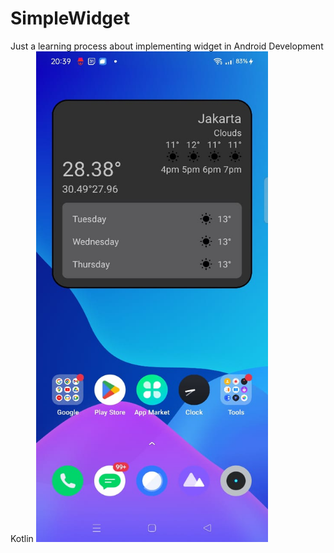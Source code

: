﻿# SimpleWidget
 Just a learning process about implementing widget in Android Development Kotlin
 <img src="https://github.com/hendralijaya/SimpleWidget/blob/main/app/src/main/res/drawable/simple_widget.jpg" width="371" height="785">
